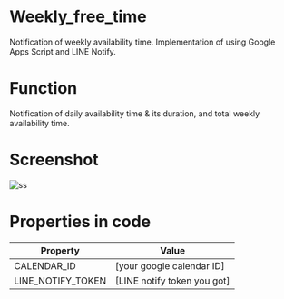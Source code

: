 # Weekly_free_time
Notification of weekly availability time. Implementation of using Google Apps Script and LINE Notify.

# Function
Notification of daily availability time & its duration, and total weekly availability time.

# Screenshot
![ss](https://user-images.githubusercontent.com/37448236/59130336-1e75e800-89aa-11e9-80cb-9950ab69d715.jpeg)


# Properties in code
|Property|Value|
|--|--|
|CALENDAR_ID|[your google calendar ID]|
|LINE_NOTIFY_TOKEN|[LINE notify token you got]|